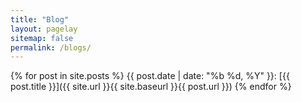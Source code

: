 ```yaml
---
title: "Blog"
layout: pagelay
sitemap: false
permalink: /blogs/
---
```


<div class="jumbotron">
{% for post in site.posts %}
{{ post.date | date: "%b %d, %Y" }}: [{{ post.title }}]({{ site.url }}{{ site.baseurl }}{{ post.url }})
{% endfor %}
</div>
